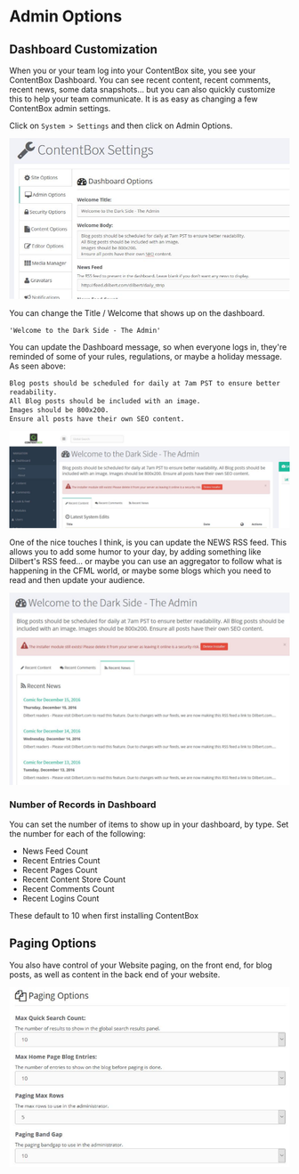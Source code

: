 # Admin Options

## Dashboard Customization

When you or your team log into your ContentBox site, you see your ContentBox Dashboard. You can see recent content, recent comments, recent news, some data snapshots… but you can also quickly customize this to help your team communicate. It is as easy as changing a few ContentBox admin settings.

Click on `System > Settings` and then click on Admin Options.

![](../../../../.gitbook/assets/contentbox-dashboard-edit.JPG)

You can change the Title / Welcome that shows up on the dashboard.

```text
'Welcome to the Dark Side - The Admin'
```

You can update the Dashboard message, so when everyone logs in, they're reminded of some of your rules, regulations, or maybe a holiday message. As seen above:

```text
Blog posts should be scheduled for daily at 7am PST to ensure better readability.
All Blog posts should be included with an image.
Images should be 800x200.
Ensure all posts have their own SEO content.
```

![](../../../../.gitbook/assets/contentbox-dashboard-view1.JPG)

One of the nice touches I think, is you can update the NEWS RSS feed. This allows you to add some humor to your day, by adding something like Dilbert's RSS feed… or maybe you can use an aggregator to follow what is happening in the CFML world, or maybe some blogs which you need to read and then update your audience.

![](../../../../.gitbook/assets/contentbox-dashboard-view2.JPG)

### Number of Records in Dashboard

You can set the number of items to show up in your dashboard, by type. Set the number for each of the following:

* News Feed Count
* Recent Entries Count
* Recent Pages Count
* Recent Content Store Count
* Recent Comments Count
* Recent Logins Count

These default to 10 when first installing ContentBox

## Paging Options

You also have control of your Website paging, on the front end, for blog posts, as well as content in the back end of your website.

![](../../../../.gitbook/assets/cb_admin_paging_options.jpg)

